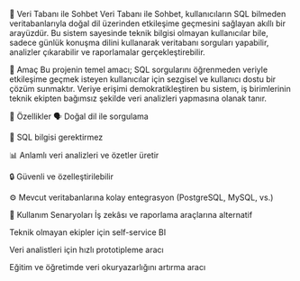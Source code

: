 🧠 Veri Tabanı ile Sohbet
Veri Tabanı ile Sohbet, kullanıcıların SQL bilmeden veritabanlarıyla doğal dil üzerinden etkileşime geçmesini sağlayan akıllı bir arayüzdür. Bu sistem sayesinde teknik bilgisi olmayan kullanıcılar bile, sadece günlük konuşma dilini kullanarak veritabanı sorguları yapabilir, analizler çıkarabilir ve raporlamalar gerçekleştirebilir.

🚀 Amaç
Bu projenin temel amacı; SQL sorgularını öğrenmeden veriyle etkileşime geçmek isteyen kullanıcılar için sezgisel ve kullanıcı dostu bir çözüm sunmaktır.
Veriye erişimi demokratikleştiren bu sistem, iş birimlerinin teknik ekipten bağımsız şekilde veri analizleri yapmasına olanak tanır.

🎯 Özellikler
🗣️ Doğal dil ile sorgulama

🧾 SQL bilgisi gerektirmez

📊 Anlamlı veri analizleri ve özetler üretir

🔒 Güvenli ve özelleştirilebilir

⚙️ Mevcut veritabanlarına kolay entegrasyon (PostgreSQL, MySQL, vs.)

🧩 Kullanım Senaryoları
İş zekâsı ve raporlama araçlarına alternatif

Teknik olmayan ekipler için self-service BI

Veri analistleri için hızlı prototipleme aracı

Eğitim ve öğretimde veri okuryazarlığını artırma aracı
